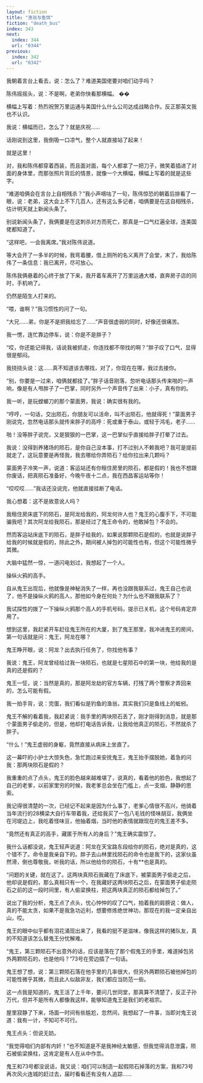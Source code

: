 ```yaml
---
layout: fiction
title: "渔翁与鱼饵"
fiction: "death_bus"
index: 343
next:
  index: 344
  url: "0344"
previous:
  index: 342
  url: "0342"
---
```

我朝着言台上看去，说：怎么了？难道美国佬要对咱们动手吗？

陈伟摇摇头，说：不是啊，老弟你快看那横幅。  ��

横幅上写着：热烈祝贺万里运通与美国什么什么公司达成战略合作。反正那英文我也不认识。

我说：横幅而已，怎么了？就是庆祝……

话刚说到这里，我倒吸一口凉气，整个人就直接站了起来！

就是这里！

对，我和陈伟都穿着西装，而且面对面，每个人都拿了一把刀子，微笑着插进了对面的身体里，而那张照片背后的情景，就像一个大横幅，横幅上写着的就是这些字。

“难道咱俩会在言台上自相残杀？”我小声嘀咕了一句，陈伟惊恐的朝着后排看了一眼，说：老弟，这大会上不下几百人，还有这么多记者，咱俩要是在这自相残杀，估计明天就上新闻头条了。

别说新闻头条了，我俩要是在这刺杀对方而死亡，那真是一口气红遍全球，连美国佬都知道了。

“这样吧，一会我离席。”我对陈伟说道。

等大会开了一多半的时候，我弯着腰，借上厕所的名义离开了会堂，末了，我给陈伟了一条信息：我已离开，尽可放心。

陈伟我俩悬着的心终于放了下来，我开着车离开了万里运通大楼，直奔房子店的同时，手机响了。

仍然是陌生人打来的。

“喂，谁啊？”我习惯性的问了一句。

“大兄……弟，你是不是把我给忘了……”声音很虚弱的同时，好像还很痛苦。

我一愣，连忙靠边停车，说：你是不是胖子？

“哎，你还能记得我，话说我被抓走，你连找都不带找的啊？”胖子叹了口气，显得很是郁闷。

我挠挠头说：这……真不知道该去哪找，对了，你现在在哪，我过去接你。

“别，你要是一过来，咱俩就都挂了。”胖子话音刚落，忽听电话那头传来啪的一声响，像是有人甩胖子了一巴掌，同时另外一个声音传了出来：小子，真有你的。

我一听，是玩螳螂刀的那个蒙面男，我说：确实很有我的。

“哼哼，一句话，交出陨石，你朋友可以活命，叫不出陨石，他就得死！”蒙面男子刚说完，忽然电话那头就传来胖子的高呼：死或重于泰山，或轻于鸿毛，老子……

啪！没等胖子说完，又是狠狠的一巴掌，这一巴掌似乎直接给胖子打晕了过去。

我说：没得到养猪场的陨石，是你自己没本事，打不过别人不赖我吧？我可是提前就走了，这玩意要是再怪我，我去哪给你弄陨石？给你拉出来几颗吗？

蒙面男子冷笑一声，说道：客运站还有你租住房里的陨石，都是假的！我也不想跟你废话，把真陨石准备好，今晚午夜十二点，我在西昌客运站等你！

“哎哎哎……”我话还没说完，他就直接挂断了电话。

我心想着：这不是故意讹人吗？

我租住房床底下的陨石，是阿龙给我的，阿龙何许人也？鬼王的心腹手下，不可能骗我吧？其次阿龙给我陨石，那是经过了鬼王命令的，他敢掉包？不会的。

然而客运站床底下的陨石，是胖子给我的，如果说那颗陨石是假的，也就是说胖子给我的时候就是假的，除此之外，期间被人掉包的可能性也有，但这个可能性微乎其微。

大脑中猛然一惊，一道闪电划过，我想起了一个人。

操纵火鸦的高手。

自从鬼王出现后，他就像是神秘消失了一样，再也没跟我联系过，鬼王自己也说了，他不是操纵火鸦的高人，那他如今身在何处？为什么也不跟我联系了？

我试探性的拨了一下操纵火鸦那个高人的手机号码，提示已关机，这个号码肯定弃用了。

想到这里，我赶紧开车赶往鬼王所在的大厦，到了鬼王那里，我冲进鬼王的房间，第一句话就是问：鬼王，阿龙在哪？

鬼王睁开眼，说：阿龙？出去执行任务了，你找他有事？

我说：鬼王，阿龙曾经给过我一块陨石，也就是七星陨石中的第一块，他给我的是真的还是假的？

鬼王一怔，说：当然是真的，那是阿龙劫的官方车辆，打残了两个警察才弄回来的，怎么可能有假。

我一拍手背，说：完蛋，我们看似是钓鱼的渔翁，其实我们只是鱼线上的蚯蚓。

鬼王不解的看着我，我赶紧说：我手里的两块陨石丢了，刚才刚得到消息，就是那个蒙面男子偷走的，但是，他却打电话告诉我，让我给他真正的陨石，不然就杀了胖子。

“什么！”鬼王虚弱的身躯，竟然直接从病床上坐直了。

这一幕吓的小护士大惊失色，急忙跑过来安抚鬼王，鬼王抬手摆脱她，着急的问我：那两块陨石是假的？

我重重的点了点头，鬼王的脸色越来越难堪了，说真的，看着他的脸色，我想起了自己的老爹，以前家里穷的时候，我老爹总会坐在门槛上，点一支烟，静静的思索。

我记得很清楚的一次，已经记不起来是因为什么事了，老爹心情很不高兴，他骑着当年流行的28横梁大自行车带着我，还给我买了一包八毛钱的怪味胡豆，我俩坐在河堤边上，我吃着怪味豆，他抽着烟，当时他的表情就跟现在的鬼王差不多。

“竟然还有真正的高手，藏匿于所有人的身后？”鬼王确实震惊了。

我什么话都没说，鬼王轻声说道：阿龙在天宝路东段给你的陨石，绝对是真的，这个错不了。命令是我亲自下的。胖子去山林里找陨石的命令也是我下的，这家伙虽然滑，倒也尊敬我，听我的话，所以他给你的陨石，十有**也是真的。

“问题的关键，就在这了。这两块真陨石我藏在了床底下，被蒙面男子偷走之后，他却说是假的，那么真相只有一个，在我藏好这两块陨石之后，在蒙面男子偷走陨石之前的这一段时间里，有人偷梁换柱，把这两块真正的陨石都给掉包了。”

说出了我的分析，鬼王点了点头，忧心忡忡的叹了口气，拍着我的肩膀说：做人，真的不能太贪，如果不是我急功近利，想要修炼绝世神功，那现在的我一定亲自出山，哎。

鬼王的眼中似乎都有泪花涌现出来了，我看的挺不是滋味，像我这样的猪队友，真的不知道该怎么替鬼王分忧解难。

“鬼王，第三颗陨石不出意外的话，应该是落在了那个假鬼王的手里，难道掉包另外两颗陨石的，也是他吗？”73号在旁边插了一句话。

鬼王想了想，说：第三颗陨石落在他手里的几率很大，但另外两颗陨石被他掉包的可能性微乎其微，而且此人似敌非友，我们都应当防范一些。

这一点我是知道的，鬼王活了上千年，要问几世同堂，那真算不清楚了，反正子孙万代，但并不是所有人都像我这样，能够知道鬼王是我们的老祖宗。

屋里寂静了下来，场面一时间有些尴尬，忽然间，我想起了一件事，当即对鬼王说道：我有一计，不知可不可行。

鬼王点头：但说无妨。

“我觉得咱们内部有内奸！”也不知道是不是我神经太敏感，但我觉得消息泄露，陨石被偷梁换柱，这肯定是有人在从中作祟。

鬼王和73号都没说话，我又说：咱们可以制造一起假陨石掉落的方案，我和73号再次风火连城的赶过去，届时看看还有没有人追踪……